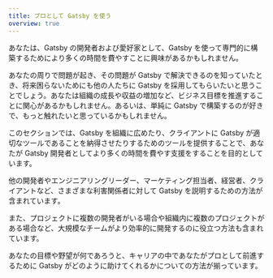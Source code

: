 ```yaml
---
title: プロとして Gatsby を使う
overview: true
---
```


あなたは、Gatsby の開発者および愛好家として、Gatsby を使って専門的に構築するためにより多くの時間を費やすことに興味があるかもしれません。

あなたの周りで問題が起き、その問題が Gatsby で解決できるのを知っていたとき、将来困らないためにも他の人たちに Gatsby を採用してもらいたいと思うことでしょう。あなたは組織の成長や収益の増加など、ビジネス目標を推進することに関心があるかもしれません。あるいは、単純に Gatsby で構築するのが好きで、もっと触れたいと思っているかもしれません。

このセクションでは、Gatsby を組織に広めたり、クライアントに Gatsby が適切なツールであることを納得させたりするためのツールを提供することで、あなたが Gatsby 開発者としてより多くの時間を費やす支援をすることを目的としています。

他の開発者やエンジニアリングリーダー、マーケティング担当者、経営者、クライアントなど、さまざまな利害関係者に対して Gatsby を説明するための方法が含まれています。

また、プロジェクトに複数の開発者がいる場合や組織内に複数のプロジェクトがある場合など、大規模なチームがより効率的に開発するのに役立つ方法も含まれています。

あなたの目標や野望が何であろうと、キャリアの中であなたがプロとして前進するために Gatsby がどのように助けてくれるかについての方法が揃っています。

<GuideList slug={props.slug} />

